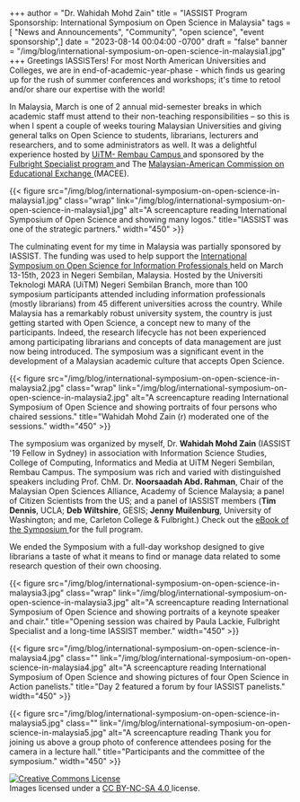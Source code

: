 +++
author = "Dr. Wahidah Mohd Zain"
title = "IASSIST Program Sponsorship: International Symposium on Open Science in Malaysia"
tags = [ "News and Announcements", "Community", "open science", "event sponsorship",]
date = "2023-08-14 00:04:00 -0700"
draft = "false"
banner = "/img/blog/international-symposium-on-open-science-in-malaysia1.jpg"
+++
Greetings IASSISTers! For most North American Universities and Colleges, we are in end-of-academic-year-phase - which finds us gearing up for the rush of summer conferences and workshops; it's time to retool and/or share our expertise with the world! 

In Malaysia, March is one of 2 annual mid-semester breaks in which academic staff must attend to their non-teaching responsibilities – so this is when I spent a couple of weeks touring Malaysian Universities and giving general talks on Open Science to students, librarians, lecturers and researchers, and to some administrators as well. It was a delightful experience hosted by [UiTM- Rembau Campus <i class="fas fa-external-link-alt"></i>](https://nsembilan.uitm.edu.my/rembau/) and sponsored by the [Fulbright Specialist program <i class="fas fa-external-link-alt"></i>](https://fulbrightspecialist.worldlearning.org/) and The [Malaysian-American Commission on Educational Exchange <i class="fas fa-external-link-alt"></i>](https://www.macee.org.my/) (MACEE).  

{{< figure src="/img/blog/international-symposium-on-open-science-in-malaysia1.jpg" class="wrap" link="/img/blog/international-symposium-on-open-science-in-malaysia1,jpg" alt="A screencapture reading International Symposium of Open Science and showing many logos." title="IASSIST was one of the strategic partners." width="450" >}}

The culminating event for my time in Malaysia was partially sponsored by IASSIST.  The funding was used to help support the [International Symposium on Open Science for Information Professionals <i class="fas fa-external-link-alt"></i>](https://nsembilan.uitm.edu.my/opensciencesymposium/) held on March 13-15th, 2023 in Negeri Sembilan, Malaysia. Hosted by the Universiti Teknologi MARA (UiTM) Negeri Sembilan Branch, more than 100 symposium participants attended including information professionals (mostly librarians) from 45 different universities across the country.  While Malaysia has a remarkably robust university system, the country is just getting started with Open Science, a concept new to many of the participants. Indeed, the research lifecycle has not been experienced among participating librarians and concepts of data management are just now being introduced. The symposium was a significant event in the development of a Malaysian academic culture that accepts Open Science. 

{{< figure src="/img/blog/international-symposium-on-open-science-in-malaysia2.jpg" class="wrap" link="/img/blog/international-symposium-on-open-science-in-malaysia2.jpg" alt="A screencapture reading International Symposium of Open Science and showing portraits of four persons who chaired sessions." title="Wahidah Mohd Zain (r) moderated one of the sessions." width="450" >}}

The symposium was organized by myself, Dr. **Wahidah Mohd Zain** (IASSIST '19 Fellow in Sydney) in association with Information Science Studies, College of Computing, Informatics and Media at UiTM Negeri Sembilan, Rembau Campus. The symposium was rich and varied with distinguished speakers including Prof. ChM. Dr. **Noorsaadah Abd. Rahman**, Chair of the Malaysian Open Sciences Alliance, Academy of Science Malaysia; a panel of Citizen Scientists from the US; and a panel of IASSIST members (**Tim Dennis**, UCLA; **Deb Wiltshire**, GESIS; **Jenny Muilenburg**, University of Washington; and me, Carleton College & Fulbright.) Check out the [eBook of the Symposium <i class="fas fa-external-link-alt"></i>](https://nsembilan.uitm.edu.my/opensciencesymposium/index.php/introduction/e-programme-book) for the full program.  

We ended the Symposium with a full-day workshop designed to give librarians a taste of what it means to find or manage data related to some research question of their own choosing. 

{{< figure src="/img/blog/international-symposium-on-open-science-in-malaysia3.jpg" class="wrap" link="/img/blog/international-symposium-on-open-science-in-malaysia3.jpg" alt="A screencapture reading International Symposium of Open Science and showing portraits of a keynote speaker and chair." title="Opening session was chaired by Paula Lackie, Fulbright Specialist and a long-time IASSIST member." width="450" >}}

{{< figure src="/img/blog/international-symposium-on-open-science-in-malaysia4.jpg" class="" link="/img/blog/international-symposium-on-open-science-in-malaysia4.jpg" alt="A screencapture reading International Symposium of Open Science and showing pictures of four Open Science in Action panelists." title="Day 2 featured a forum by four IASSIST panelists." width="450" >}}

{{< figure src="/img/blog/international-symposium-on-open-science-in-malaysia5.jpg" class="" link="/img/blog/international-symposium-on-open-science-in-malaysia5.jpg" alt="A screencapture reading Thank you for joining us above a group photo of conference attendees posing for the camera in a lecture hall." title="Participants and the committee of the symposium." width="450" >}}

<!--
{{< figure src="/img/blog/international-symposium-on-open-science-in-malaysia6.jpg" class="" link="/img/blog/international-symposium-on-open-science-in-malaysia6.jpg" alt="" title="" width="450" >}}
-->

<a rel="license" href="https://creativecommons.org/licenses/by-nc-sa/4.0/"><img alt="Creative Commons License" style="border-width:0" src="https://i.creativecommons.org/l/by-nc-sa/4.0/80x15.png" /></a><br />Images licensed under a <a rel="license" href="https://creativecommons.org/licenses/by-nc-sa/4.0/">CC BY-NC-SA 4.0 <i class="fas fa-external-link-alt"></i></a> license.